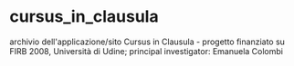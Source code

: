 # cursus_in_clausula
archivio dell'applicazione/sito Cursus in Clausula - progetto finanziato su  FIRB 2008, Università di Udine; principal investigator: Emanuela Colombi
